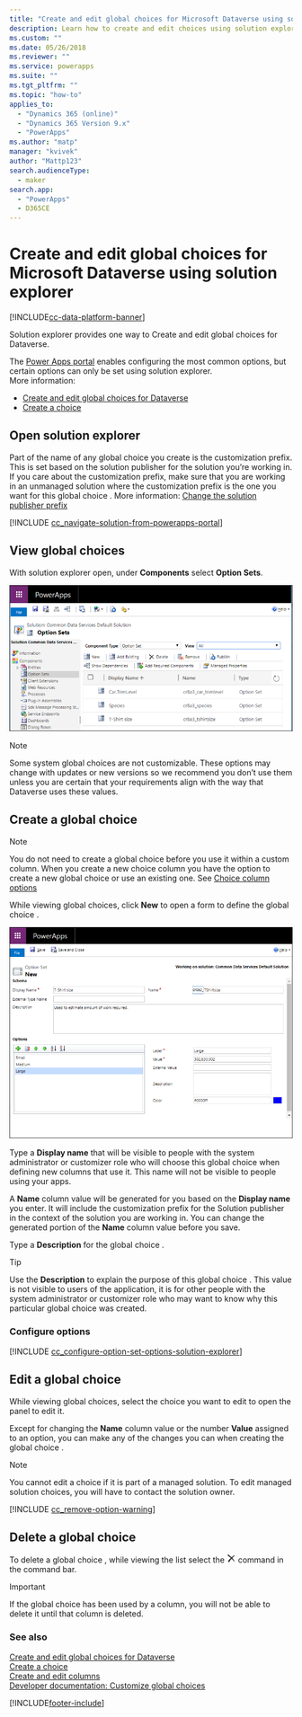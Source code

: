 ```yaml
---
title: "Create and edit global choices for Microsoft Dataverse using solution explorer | MicrosoftDocs"
description: Learn how to create and edit choices using solution explorer
ms.custom: ""
ms.date: 05/26/2018
ms.reviewer: ""
ms.service: powerapps
ms.suite: ""
ms.tgt_pltfrm: ""
ms.topic: "how-to"
applies_to: 
  - "Dynamics 365 (online)"
  - "Dynamics 365 Version 9.x"
  - "PowerApps"
ms.author: "matp"
manager: "kvivek"
author: "Mattp123"
search.audienceType: 
  - maker
search.app: 
  - "PowerApps"
  - D365CE
---
```

# Create and edit global choices for Microsoft Dataverse using solution explorer

[!INCLUDE[cc-data-platform-banner](../../includes/cc-data-platform-banner.md)]

Solution explorer provides one way to Create and edit global choices for Dataverse.

The [Power Apps portal](https://make.powerapps.com/?utm_source=padocs&utm_medium=linkinadoc&utm_campaign=referralsfromdoc) enables configuring the most common options, but certain options can only be set using solution explorer. <br />More information: 
- [Create and edit global choices for Dataverse](create-edit-global-option-sets.md)
- [Create a choice ](custom-picklists.md)

## Open solution explorer

Part of the name of any global choice  you create is the customization prefix. This is set based on the solution publisher for the solution you’re working in. If you care about the customization prefix, make sure that you are working in an unmanaged solution where the customization prefix is the one you want for this global choice . More information: [Change the solution publisher prefix](create-solution.md#solution-publisher) 

[!INCLUDE [cc_navigate-solution-from-powerapps-portal](../../includes/cc_navigate-solution-from-powerapps-portal.md)]

## View global choices

With solution explorer open, under **Components** select **Option Sets**.

![View global choices.](media/view-global-option-sets-solution-explorer.png)

> [!NOTE]
> Some system global choices are not customizable. These options may change with updates or new versions so we recommend you don’t use them unless you are certain that your requirements align with the way that Dataverse uses these values.

## Create a global choice 

> [!NOTE]
> You do not need to create a global choice  before you use it within a custom column. When you create a new choice  column you have the option to create a new global choice  or use an existing one. See [Choice column options](create-edit-field-solution-explorer.md#choice-column-options)

While viewing global choices, click **New** to open a form to define the global choice .

![Create global choice .](media/create-global-option-set-solution-explorer.png)

Type a **Display name** that will be visible to people with the system administrator or customizer role who will choose this global choice  when defining new columns that use it. This name will not be visible to people using your apps.

A **Name** column value will be generated for you based on the **Display name** you enter. It will include the customization prefix for the Solution publisher in the context of the solution you are working in. You can change the generated portion of the **Name** column value before you save.

Type a **Description** for the global choice . 

> [!TIP]
> Use the **Description** to explain the purpose of this global choice . This value is not visible to users of the application, it is for other people with the system administrator or customizer role who may want to know why this particular global choice  was created.

### Configure options

[!INCLUDE [cc_configure-option-set-options-solution-explorer](../../includes/cc_configure-option-set-options-solution-explorer.md)]

## Edit a global choice 

While viewing global choices, select the choice  you want to edit to open the panel to edit it.

Except for changing the **Name** column value or the number **Value** assigned to an option, you can make any of the changes you can when creating the global choice .

> [!NOTE]
> You cannot edit a choice  if it is part of a managed solution. To edit managed solution choices, you will have to contact the solution owner.

[!INCLUDE [cc_remove-option-warning](../../includes/cc_remove-option-warning.md)]

## Delete a global choice 

To delete a global choice , while viewing the list select the ![Delete command.](media/delete.gif) command in the command bar.

> [!IMPORTANT]
> If the global choice  has been used by a column, you will not be able to delete it until that column is deleted.
  
### See also
 
[Create and edit global choices for Dataverse](create-edit-global-option-sets.md)<br />
[Create a choice ](custom-picklists.md)<br />
[Create and edit columns](create-edit-fields.md)<br />
[Developer documentation: Customize global choices](/dynamics365/customer-engagement/developer/org-service/customize-global-option-sets)


[!INCLUDE[footer-include](../../includes/footer-banner.md)]